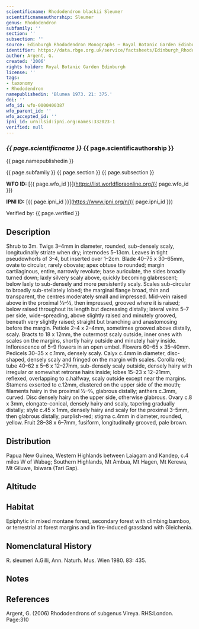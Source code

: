 ```yaml
---
scientificname: Rhododendron blackii Sleumer
scientificnameauthorship: Sleumer
genus: Rhododendron
subfamily: ''
section: ''
subsection: ''
source: Edinburgh Rhododendron Monographs – Royal Botanic Garden Edinburgh
identifier: https://data.rbge.org.uk/service/factsheets/Edinburgh_Rhododendron_Monographs.xhtml
author: Argent, G.
created: '2006'
rights holder: Royal Botanic Garden Edinburgh
license: ''
tags:
- taxonomy
- Rhododendron
namepublishedin: 'Blumea 1973. 21: 375.'
doi: ''
wfo_id: wfo-0000400387
wfo_parent_id: ''
wfo_accepted_id: ''
ipni_id: urn:lsid:ipni.org:names:332023-1
verified: null
---
```

### _{{ page.scientificname }}_ {{ page.scientificauthorship }}
 {{ page.namepublishedin }}

{{ page.subfamily }} {{ page.section }} {{ page.subsection }}

**WFO ID:** [{{ page.wfo_id }}](https://list.worldfloraonline.org/{{ page.wfo_id }})

**IPNI ID:** [{{ page.ipni_id }}](https://www.ipni.org/n/{{ page.ipni_id }})

Verified by: {{ page.verified }}



## Description
Shrub to 3m. Twigs 3–4mm in diameter, rounded, sub-densely scaly, longitudinally striate when dry; internodes 5–13cm. Leaves in tight pseudowhorls of 3–4, but inserted over 1–2cm. Blade 40–75 x 30–65mm, ovate to circular, rarely obovate; apex obtuse to rounded; margin cartilaginous, entire, narrowly revolute; base auriculate, the sides broadly turned down; laxly silvery scaly above, quickly becoming glabrescent; below laxly to sub-densely and more persistently scaly. Scales sub-circular to broadly sub-stellately lobed; the marginal flange broad, thin and transparent, the centres moderately small and impressed. Mid-vein raised above in the proximal 1⁄3–½, then impressed, grooved where it is raised; below raised throughout its length but decreasing distally; lateral veins 5–7 per side, wide-spreading, above slightly raised and minutely grooved, beneath very slightly raised; straight but branching and anastomosing before the margin. Petiole 2–4 x 2–4mm, sometimes grooved above distally, scaly. Bracts to 18 x 12mm, the outermost scaly outside, inner ones with scales on the margins, shortly hairy outside and minutely hairy inside. Inflorescence of 5–9 flowers in an open umbel. Flowers 60–65 x 35–40mm. Pedicels 30–35 x c.1mm, densely scaly. Calyx c.4mm in diameter, disc-shaped, densely scaly and fringed on the margin with scales. Corolla red; tube 40–62 x 5–6 x 12–27mm, sub-densely scaly outside, densely hairy with irregular or somewhat retrorse hairs inside; lobes 15–23 x 12–21mm, reflexed, overlapping to c.halfway, scaly outside except near the margins. Stamens exserted to c.12mm, clustered on the upper side of the mouth; filaments hairy in the proximal ½–2⁄3, glabrous distally; anthers c.3mm, curved. Disc densely hairy on the upper side, otherwise glabrous. Ovary c.8 x 3mm, elongate-conical, densely hairy and scaly, tapering gradually distally; style c.45 x 1mm, densely hairy and scaly for the proximal 3–5mm, then glabrous distally, purplish-red; stigma c.4mm in diameter, rounded, yellow. Fruit 28–38 x 6–7mm, fusiform, longitudinally grooved, pale brown.

## Distribution
Papua New Guinea, Western Highlands between Laiagam and Kandep, c.4 miles W of Wabag; Southern Highlands, Mt Ambua, Mt Hagen, Mt Kerewa, Mt Giluwe, Ibiwara (Tari Gap).

## Altitude


## Habitat
Epiphytic in mixed montane forest, secondary forest with climbing bamboo, or terrestrial at forest margins and in fire-induced grassland with Gleichenia.

## Nomenclatural History
R. sleumeri A.Gilli, Ann. Naturh. Mus. Wien 1980. 83: 435.
                       
## Notes


## References

Argent, G. (2006) Rhododendrons of subgenus Vireya. RHS:London. Page:310
